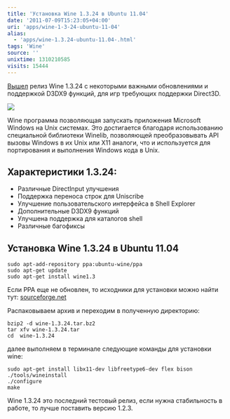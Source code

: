 ```yaml
---
title: 'Установка Wine 1.3.24 в Ubuntu 11.04'
date: '2011-07-09T15:23:05+04:00'
uri: 'apps/wine-1-3-24-ubuntu-11-04'
alias: 
  - 'apps/wine-1.3.24-ubuntu-11.04-.html'
tags: 'Wine'
source: ''
unixtime: 1310210585
visits: 15444
---
```

[Вышел](http://www.winehq.org/announce/1.3.24) релиз Wine 1.3.24 с некоторыми важными обновлениями и поддержкой D3DX9 функций, для игр требующих поддержки Direct3D.

[![](img/2011/07/09/15-00/wine-5918680742-o.jpg)](img/2011/07/09/15-00/wine-5918680742-o.jpg)

Wine программа позволяющая запускать приложения Microsoft Windows на Unix системах. Это достигается благодаря использованию специальной библиотеки Winelib, позволяющей преобразовывать API вызовы Windows в их Unix или X11 аналоги, что и используется для портирования и выполнения Windows кода в Unix.

## Характеристики 1.3.24:

*   Различные DirectInput улучшения
*   Поддержка переноса строк для Uniscribe
*   Улучшение пользовательского интерфейса в Shell Explorer
*   Дополнительные D3DX9 функций
*   Улучшена поддержка для каталогов shell
*   Различные багофиксы

## Установка Wine 1.3.24 в Ubuntu 11.04

```
sudo apt-add-repository ppa:ubuntu-wine/ppa
sudo apt-get update
sudo apt-get install wine1.3
```

Если PPA еще не обновлен, то исходники для установки можно найти тут: [sourceforge.net](http://sourceforge.net/projects/wine/files/Source/wine-1.3.24.tar.bz2/download)

Распаковываем архив и переходим в полученную директорию:

```
bzip2 -d wine-1.3.24.tar.bz2
tar xfv wine-1.3.24.tar 
cd  wine-1.3.24
```

далее выполняем в терминале следующие команды для установки wine:

```
sudo apt-get install libx11-dev libfreetype6-dev flex bison
./tools/wineinstall
./configure
make
```

Wine 1.3.24 это последний тестовый релиз, если нужна стабильность в работе, то лучше поставить версию 1.2.3.
